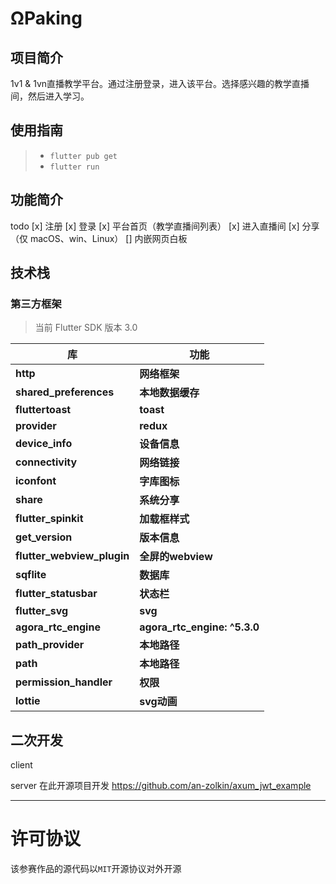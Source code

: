 # ΩPaking
<!-- 请将上面“应用名”替换为你本次参赛作品的应用名 -->

## 项目简介
<!-- 请描述此次参赛作品的简介 -->
1v1 & 1vn直播教学平台。通过注册登录，进入该平台。选择感兴趣的教学直播间，然后进入学习。


## 使用指南
<!-- 请描述该应用的使用步骤，包括下载、依赖安装、参数及软硬件配置（如有）等 -->
> * `flutter pub get`
> * `flutter run`

## 功能简介
<!-- 请给出该应用的主要功能点 -->
todo
[x] 注册
[x] 登录
[x] 平台首页（教学直播间列表）
[x] 进入直播间
[x] 分享（仅 macOS、win、Linux）
[] 内嵌网页白板

## 技术栈
<!-- 请给出该应用主要的技术栈，包括声网和环信（如有用） SDK 版本 -->
### 第三方框架

>当前 Flutter SDK 版本 3.0

| 库                          | 功能             |
| -------------------------- | -------------- |
| **http**                   | **网络框架**       |
| **shared_preferences**     | **本地数据缓存**     |
| **fluttertoast**           | **toast**      |
| **provider**               | **redux**      |
| **device_info**            | **设备信息**       |
| **connectivity**           | **网络链接**       |
| **iconfont**               | **字库图标**       |
| **share**                  | **系统分享**       |
| **flutter_spinkit**        | **加载框样式**      |
| **get_version**            | **版本信息**       |
| **flutter_webview_plugin** | **全屏的webview** |
| **sqflite**                | **数据库**        |
| **flutter_statusbar**      | **状态栏**        |
| **flutter_svg**            | **svg**        |
| **agora_rtc_engine**       | **agora_rtc_engine: ^5.3.0**         |
| **path_provider**          | **本地路径**       |
| **path**                   | **本地路径**       |
| **permission_handler**     | **权限**         |
| **lottie**                 | **svg动画**    |

## 二次开发
<!-- 1、如果是基于已有项目进行二次开发的参赛作品，请在此说明主要变更点，并附上原项目链接。2、如果是本次全新开发，请写“无” -->

client 

server 在此开源项目开发
https://github.com/an-zolkin/axum_jwt_example

---

# 许可协议

该参赛作品的源代码以`MIT`开源协议对外开源
